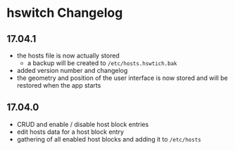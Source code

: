 # hswitch Changelog

## 17.04.1
- the hosts file is now actually stored
    - a backup will be created to `/etc/hosts.hswtich.bak`
- added version number and changelog
- the geometry and position of the user interface is now stored and will be 
  restored when the app starts

## 17.04.0
- CRUD and enable / disable host block entries
- edit hosts data for a host block entry 
- gathering of all enabled host blocks and adding it to `/etc/hosts`
